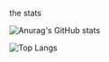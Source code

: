the stats

![Anurag's GitHub stats](https://github-readme-stats.vercel.app/api?username=gabrielguidini)

![Top Langs](https://github-readme-stats.vercel.app/api/top-langs/?username=gabrielguidini&layout=compact)
